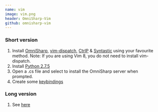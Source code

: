 ```yaml
---
name: vim
image: vim.png
header: OmniSharp-Vim 
github: omnisharp-vim 
---
```


### Short version
1. Install [OmniSharp](https://github.com/OmniSharp/Omnisharp-vim), [vim-dispatch](https://github.com/tpope/vim-dispatch), [CtrlP](https://github.com/kien/ctrlp.vim) & [Syntastic](https://github.com/scrooloose/syntastic) using your favourite method. Note: If you are using Vim 8, you do not need to install vim-dispatch.
1. Install [Python 2.7.5](http://www.python.org/download/releases/2.7.5/)
1. Open a .cs file and select to install the OmniSharp server when prompted.
1. Create some [keybindings](https://github.com/OmniSharp/Omnisharp-vim#configuration)

### Long version
1. See [here](https://github.com/OmniSharp/Omnisharp-vim)

